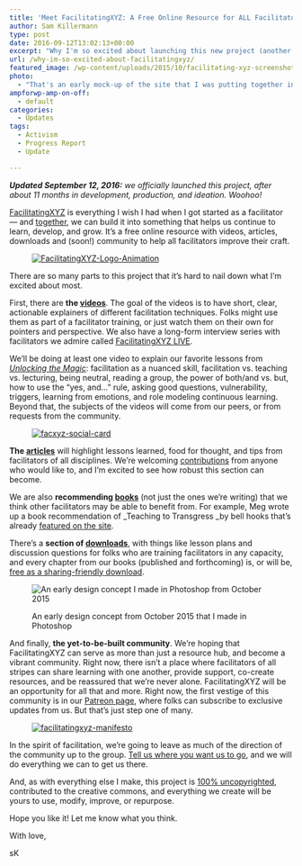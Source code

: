 ```yaml
---
title: 'Meet FacilitatingXYZ: A Free Online Resource for ALL Facilitators'
author: Sam Killermann
type: post
date: 2016-09-12T13:02:13+00:00
excerpt: "Why I'm so excited about launching this new project (another collab with Meg Bolger)"
url: /why-im-so-excited-about-facilitatingxyz/
featured_image: /wp-content/uploads/2015/10/facilitating-xyz-screenshot-sam-killermann-meg-bolger.jpg
photo:
  - "That's an early mock-up of the site that I was putting together in Photoshop."
ampforwp-amp-on-off:
  - default
categories:
  - Updates
tags:
  - Activism
  - Progress Report
  - Update

---
```

<address>
  <strong>Updated September 12, 2016:</strong> we officially launched this project, after about 11 months in development, production, and ideation. Woohoo!
</address>

[FacilitatingXYZ][1] is everything I wish I had when I got started as a facilitator — and [together][2], we can build it into something that helps us continue to learn, develop, and grow. It&#8217;s a free online resource with videos, articles, downloads and (soon!) community to help all facilitators improve their craft.

<!--more-->

<div class="wp-block-image">
  <figure class="aligncenter"><a href="http://bit.ly/facXYZks"><img data-src="http://samkillermann.wpengine.com/wp-content/uploads/2015/10/FacilitatingXYZ-Logo-Animation.gif" alt="FacilitatingXYZ-Logo-Animation" class="wp-image-859 lazy-load" /></a></figure>
</div>

There are so many parts to this project that it&#8217;s hard to nail down what I&#8217;m excited about most.

First, there are **the [videos][3]**. The goal of the videos is to have short, clear, actionable explainers of different facilitation techniques. Folks might use them as part of a facilitator training, or just watch them on their own for pointers and perspective. We also have a long-form interview series with facilitators we admire called [FacilitatingXYZ LIVE][4].

We’ll be doing at least one video to explain our favorite lessons from [_Unlocking the Magic_][5]: facilitation as a nuanced skill, facilitation vs. teaching vs. lecturing, being neutral, reading a group, the power of both/and vs. but, how to use the “yes, and…” rule, asking good questions, vulnerability, triggers, learning from emotions, and role modeling continuous learning. Beyond that, the subjects of the videos will come from our peers, or from requests from the community.

<div class="wp-block-image">
  <figure class="aligncenter"><a href="http://facilitating.xyz"><img data-src="http://samkillermann.wpengine.com/wp-content/uploads/2015/10/facxyz-social-card-1024x539.png" alt="facxyz-social-card" class="wp-image-876 lazy-load" srcset="/wp-content/uploads/2015/10/facxyz-social-card-1024x539.png 1024w, /wp-content/uploads/2015/10/facxyz-social-card-300x158.png 300w, /wp-content/uploads/2015/10/facxyz-social-card-768x404.png 768w, /wp-content/uploads/2015/10/facxyz-social-card.png 1200w" sizes="(max-width: 1024px) 100vw, 1024px" /></a></figure>
</div>

**The [articles][6]** will highlight lessons learned, food for thought, and tips from facilitators of all disciplines. We&#8217;re welcoming [contributions][7] from anyone who would like to, and I&#8217;m excited to see how robust this section can become.

We are also **recommending [books][8]** (not just the ones we&#8217;re writing) that we think other facilitators may be able to benefit from. For example, Meg wrote up a book recommendation of _Teaching to Transgress _by bell hooks that&#8217;s already [featured on the site][9].

There&#8217;s a **section of [downloads][10]**, with things like lesson plans and discussion questions for folks who are training facilitators in any capacity, and every chapter from our books (published and forthcoming) is, or will be, [free as a sharing-friendly download][10].<figure class="wp-block-image alignnone wp-image-861 size-large">

<img data-src="http://samkillermann.wpengine.com/wp-content/uploads/2015/10/facilitating-xyz-early-mockups-sam-killermann-1024x499.jpg" alt="An early design concept I made in Photoshop from October 2015" class="wp-image-861 lazy-load" srcset="/wp-content/uploads/2015/10/facilitating-xyz-early-mockups-sam-killermann-1024x499.jpg 1024w, /wp-content/uploads/2015/10/facilitating-xyz-early-mockups-sam-killermann-300x146.jpg 300w, /wp-content/uploads/2015/10/facilitating-xyz-early-mockups-sam-killermann-768x374.jpg 768w, /wp-content/uploads/2015/10/facilitating-xyz-early-mockups-sam-killermann.jpg 1400w" sizes="(max-width: 1024px) 100vw, 1024px" /><figcaption>An early design concept from October 2015 that I made in Photoshop</figcaption></figure> 

And finally, **the yet-to-be-built community**. We’re hoping that FacilitatingXYZ can serve as more than just a resource hub, and become a vibrant community. Right now, there isn’t a place where facilitators of all stripes can share learning with one another, provide support, co-create resources, and be reassured that we’re never alone. FacilitatingXYZ will be an opportunity for all that and more. Right now, the first vestige of this community is in our [Patreon page][11], where folks can subscribe to exclusive updates from us. But that&#8217;s just step one of many.

<div class="wp-block-image">
  <figure class="alignright"><a href="http://facilitating.xyz/manifesto"><img data-src="http://samkillermann.wpengine.com/wp-content/uploads/2015/10/facilitatingxyz-manifesto.png" alt="facilitatingxyz-manifesto" class="wp-image-878 lazy-load" srcset="/wp-content/uploads/2015/10/facilitatingxyz-manifesto.png 400w, /wp-content/uploads/2015/10/facilitatingxyz-manifesto-300x233.png 300w" sizes="(max-width: 400px) 100vw, 400px" /></a></figure>
</div>

In the spirit of facilitation, we’re going to leave as much of the direction of the community up to the group. [Tell us where you want us to go][12], and we will do everything we can to get us there.

And, as with everything else I make, this project is [100% uncopyrighted][13], contributed to the creative commons, and everything we create will be yours to use, modify, improve, or repurpose.

Hope you like it! Let me know what you think.

With love,

sK

 [1]: http://facilitating.xyz
 [2]: http://facilitating.xyz/manifesto
 [3]: http://www.facilitating.xyz/section/videos
 [4]: http://www.facilitating.xyz/category/facilitatingxyz-live
 [5]: http://www.facilitationmagic.com
 [6]: http://www.facilitating.xyz/section/articles
 [7]: http://www.facilitating.xyz/contribute
 [8]: http://www.facilitating.xyz/section/books
 [9]: http://www.facilitating.xyz/teaching-transgress-education-practice-freedom/
 [10]: http://www.facilitating.xyz/section/downloads
 [11]: http://patreon.com/facxyz
 [12]: http://facilitating.xyz/contact
 [13]: http://facilitating.xyz/uncopyright